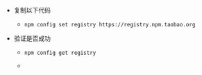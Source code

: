 - 复制以下代码

  - ```npm
    npm config set registry https://registry.npm.taobao.org
    ```

- 验证是否成功

  - ```
    npm config get registry
    ```

  - 